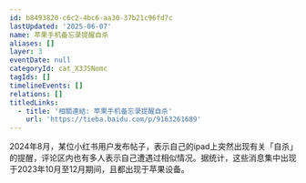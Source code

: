 ```yaml
---
id: b8493820-c6c2-4bc6-aa30-37b21c96fd7c
lastUpdated: '2025-06-07'
name: 苹果手机备忘录提醒自杀
aliases: []
layer: 3
eventDate: null
categoryId: cat_X3JSNomc
tagIds: []
timelineEvents: []
relations: []
titledLinks:
  - title: '相關連結: 苹果手机备忘录提醒自杀'
    url: 'https://tieba.baidu.com/p/9163261689'
---
```

2024年8月，某位小红书用户发布帖子，表示自己的ipad上突然出现有关「自杀」的提醒，评论区内也有多人表示自己遭遇过相似情况。据统计，这些消息集中出现于2023年10月至12月期间，且都出现于苹果设备。
